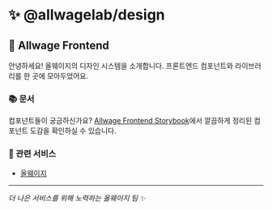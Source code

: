 # ✨ @allwagelab/design

## 🎨 Allwage Frontend

안녕하세요! 올웨이지의 디자인 시스템을 소개합니다.
프론트엔드 컴포넌트와 라이브러리를 한 곳에 모아두었어요.

### 📚 문서

컴포넌트들이 궁금하신가요?
[Allwage Frontend Storybook](https://6773a4014b40c68b26b59e81-qsvimkjdxr.chromatic.com)에서
깔끔하게 정리된 컴포넌트 도감을 확인하실 수 있습니다.

### 🤝 관련 서비스

- [올웨이지](https://github.com/allwagelab/client)

---

_더 나은 서비스를 위해 노력하는 올웨이지 팀 ✨_
